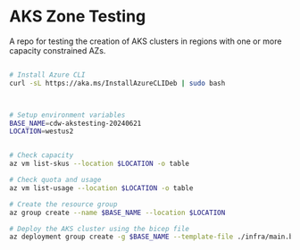 # AKS Zone Testing

A repo for testing the creation of AKS clusters in regions with one or more capacity constrained AZs.

```bash

# Install Azure CLI
curl -sL https://aka.ms/InstallAzureCLIDeb | sudo bash



# Setup environment variables
BASE_NAME=cdw-akstesting-20240621
LOCATION=westus2


# Check capacity
az vm list-skus --location $LOCATION -o table

# Check quota and usage
az vm list-usage --location $LOCATION -o table

# Create the resource group
az group create --name $BASE_NAME --location $LOCATION

# Deploy the AKS cluster using the bicep file
az deployment group create -g $BASE_NAME --template-file ./infra/main.bicep --parameters baseName=$BASE_NAME location=$LOCATION nodeZones="['3']"


```